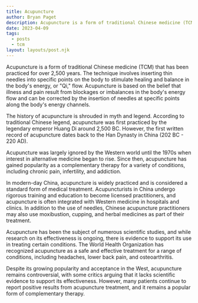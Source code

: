 ```yaml
---
title: Acupuncture
author: Bryan Paget
description: Acupuncture is a form of traditional Chinese medicine (TCM) that has been practiced for over 2,500 years.
date: 2023-04-09
tags:
  - posts
  - tcm
layout: layouts/post.njk
---
```


Acupuncture is a form of traditional Chinese medicine (TCM) that has been practiced for over 2,500 years. The technique involves inserting thin needles into specific points on the body to stimulate healing and balance in the body's energy, or "Qi," flow. Acupuncture is based on the belief that illness and pain result from blockages or imbalances in the body's energy flow and can be corrected by the insertion of needles at specific points along the body's energy channels.

The history of acupuncture is shrouded in myth and legend. According to traditional Chinese legend, acupuncture was first practiced by the legendary emperor Huang Di around 2,500 BC. However, the first written record of acupuncture dates back to the Han Dynasty in China (202 BC - 220 AD).

Acupuncture was largely ignored by the Western world until the 1970s when interest in alternative medicine began to rise. Since then, acupuncture has gained popularity as a complementary therapy for a variety of conditions, including chronic pain, infertility, and addiction.

In modern-day China, acupuncture is widely practiced and is considered a standard form of medical treatment. Acupuncturists in China undergo rigorous training and education to become licensed practitioners, and acupuncture is often integrated with Western medicine in hospitals and clinics. In addition to the use of needles, Chinese acupuncture practitioners may also use moxibustion, cupping, and herbal medicines as part of their treatment.

Acupuncture has been the subject of numerous scientific studies, and while research on its effectiveness is ongoing, there is evidence to support its use in treating certain conditions. The World Health Organization has recognized acupuncture as a safe and effective treatment for a range of conditions, including headaches, lower back pain, and osteoarthritis.

Despite its growing popularity and acceptance in the West, acupuncture remains controversial, with some critics arguing that it lacks scientific evidence to support its effectiveness. However, many patients continue to report positive results from acupuncture treatment, and it remains a popular form of complementary therapy.
